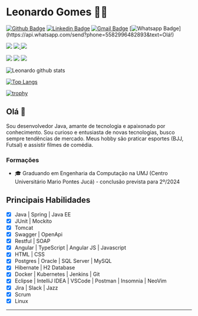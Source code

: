 # Leonardo Gomes 👨‍💻

[![Github Badge](https://img.shields.io/badge/-Github-000?style=flat-square&logo=Github&logoColor=white&link=https://github.com/wesleyosantos91)](https://github.com/elwgomes)
[![Linkedin Badge](https://img.shields.io/badge/-LinkedIn-blue?style=flat-square&logo=Linkedin&logoColor=white&link=https://www.linkedin.com/in/wesleyosantos91/)](https://www.linkedin.com/in/elwgomes/)
[![Gmail Badge](https://img.shields.io/badge/-Gmail-c14438?style=flat-square&logo=Gmail&logoColor=white&link=mailto:wesleyosantos91@gmail.com)](mailto:contato.elwgomes@gmail.com/)
[![Whatsapp Badge](https://img.shields.io/badge/-Whatsapp-4CA143?style=flat-square&labelColor=4CA143&logo=whatsapp&logoColor=white&link=https://api.whatsapp.com/send?phone=5561995511463&text=Olá!)](https://api.whatsapp.com/send?phone=5582996482893&text=Olá!)

<p>
  <img src="http://views.whatilearened.today/views/github/elwgomes/views.svg" />
  <a href="https://github.com/wesleyosantos91/">
    <img src="https://img.shields.io/github/followers/elwgomes?color=%234CC61E&label=GitHub%20Followers%20%3A" />
  </a>
  <a href="https://github.com/elwgomes?tab=repositories">
    <img src="https://badges.frapsoft.com/os/v2/open-source.svg?v=103" />
  </a>
</p>

<p>
<!--   <img src="https://img.shields.io/badge/Backend-Java-informational?style=flat&logo=java&logoColor=red&color=05122A" /> -->
  <img src="https://img.shields.io/badge/Backend-Java-informational?style=flat&logo=openjdk&logoColor=orange&color=05122A" />
  <img src="https://img.shields.io/badge/Backend-ASP.NET-informational?style=flat&logo=csharp&color=05122A" />
<!--   <img src="https://img.shields.io/badge/Backend-Kotlin-informational?style=flat&logo=kotlin&color=05122A" /> -->
<!--   <img src="https://img.shields.io/badge/Cloud&nbsp;Public-Amazon&nbsp;AWS-informational?style=flat&logo=Amazon&color=05122A" /> -->
<!--  <img src="https://img.shields.io/badge/Cloud&nbsp;Private-Kubernetes-informational?style=flat&logo=kubernetes&color=05122A" /> -->
  <img src="https://img.shields.io/badge/Container-Docker-informational?style=flat&logo=docker&color=05122A" />
</p>

![Leonardo github stats](https://github-readme-stats.vercel.app/api?username=elwgomes&show_icons=true&theme=radical)

[![Top Langs](https://github-readme-stats.vercel.app/api/top-langs/?username=elwgomes&theme=radical&hide=PlpgSQL,jupyter%20notebook,html)](https://github.com/anuraghazra/github-readme-stats)

[![trophy](https://github-profile-trophy.vercel.app/?username=elwgomes)](https://github.com/ryo-ma/github-profile-trophy)

## Olá 👋

Sou desenvolvedor Java, amante de tecnologia e apaixonado por conhecimento.
Sou curioso e entusiasta de novas tecnologias, busco sempre tendências de mercado. 
Meus hobby são praticar esportes (BJJ, Futsal) e assistir filmes de comédia.

### Formações
- 🎓 Graduando em Engenharia da Computação na UMJ (Centro Universitário Mario Pontes Jucá) - conclusão prevista para 2º/2024

## Principais Habilidades
- [x] Java | Spring | Java EE
- [x] JUnit | Mockito
- [x] Tomcat
- [x] Swagger | OpenApi
- [x] Restful | SOAP
- [x] Angular | TypeScript | Angular JS | Javascript
- [x] HTML | CSS
- [x] Postgres | Oracle | SQL Server | MySQL
- [x] Hibernate | H2 Database 
- [x] Docker | Kubernetes | Jenkins | Git
- [x] Eclipse | IntelliJ IDEA | VSCode | Postman | Insomnia | NeoVim
- [x] Jira | Slack | Jazz
- [x] Scrum
- [x] Linux

---
